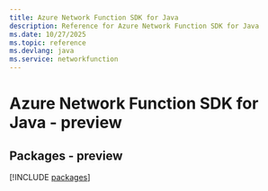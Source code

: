 ```yaml
---
title: Azure Network Function SDK for Java
description: Reference for Azure Network Function SDK for Java
ms.date: 10/27/2025
ms.topic: reference
ms.devlang: java
ms.service: networkfunction
---
```

# Azure Network Function SDK for Java - preview
## Packages - preview
[!INCLUDE [packages](network-function-index.md)]